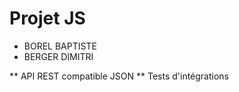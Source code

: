 # Projet JS

* BOREL BAPTISTE
* BERGER DIMITRI

** API REST compatible JSON
** Tests d'intégrations
